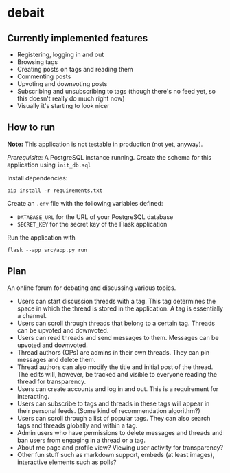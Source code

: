 # debait

## Currently implemented features

* Registering, logging in and out
* Browsing tags
* Creating posts on tags and reading them
* Commenting posts
* Upvoting and downvoting posts
* Subscribing and unsubscribing to tags (though there's no feed yet, so this doesn't really do much right now)
* Visually it's starting to look nicer

## How to run

**Note:** This application is not testable in production (not yet, anyway).

*Prerequisite*: A PostgreSQL instance running. Create the schema for this application using `init_db.sql`

Install dependencies:
```
pip install -r requirements.txt
```

Create an `.env` file with the following variables defined:
* `DATABASE_URL` for the URL of your PostgreSQL database
* `SECRET_KEY` for the secret key of the Flask application

Run the application with
```
flask --app src/app.py run
```

## Plan

An online forum for debating and discussing various topics.
* Users can start discussion threads with a tag. This tag determines the space in which the thread is stored in the application. A tag is essentially a channel.
* Users can scroll through threads that belong to a certain tag. Threads can be upvoted and downvoted.
* Users can read threads and send messages to them. Messages can be upvoted and downvoted.
* Thread authors (OPs) are admins in their own threads. They can pin messages and delete them.
* Thread authors can also modify the title and initial post of the thread. The edits will, however, be tracked and visible to everyone reading the thread for transparency.
* Users can create accounts and log in and out. This is a requirement for interacting.
* Users can subscribe to tags and threads in these tags will appear in their personal feeds. (Some kind of recommendation algorithm?)
* Users can scroll through a list of popular tags. They can also search tags and threads globally and within a tag.
* Admin users who have permissions to delete messages and threads and ban users from engaging in a thread or a tag.
* About me page and profile view? Viewing user activity for transparency?
* Other fun stuff such as markdown support, embeds (at least images), interactive elements such as polls?

